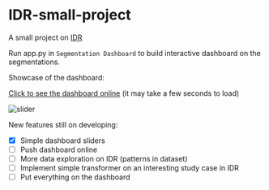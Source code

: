 # IDR-small-project
A small project on [IDR](https://idr.openmicroscopy.org/)

Run app.py in `Segmentation Dashboard` to build interactive dashboard on the segmentations.

Showcase of the dashboard:

[Click to see the dashboard online](https://idr-small-project-bodan.onrender.com/) (it may take a few seconds to load)


![slider](https://user-images.githubusercontent.com/123052690/232190374-24c15c02-cb82-4b90-b7b0-6c77735ccfdc.gif)

New features still on developing:
- [X] Simple dashboard sliders
- [ ] Push dashboard online
- [ ] More data exploration on IDR (patterns in dataset)
- [ ] Implement simple transformer on an interesting study case in IDR
- [ ] Put everything on the dashboard
